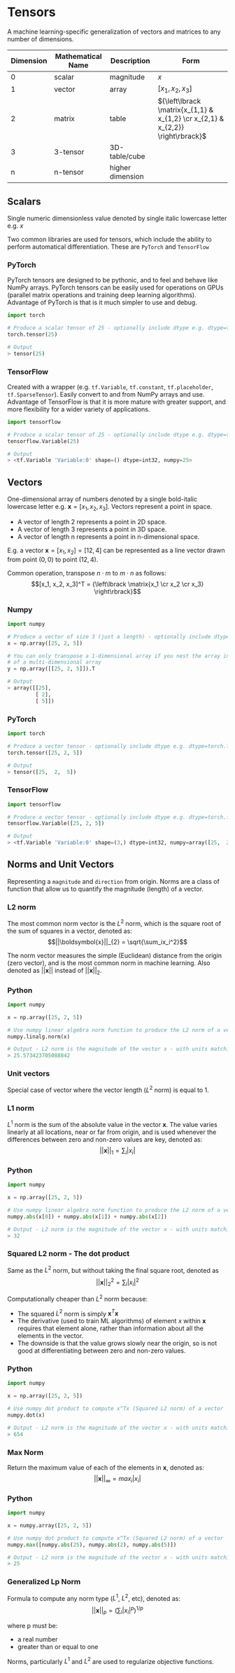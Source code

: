 # Tensors

A machine learning-specific generalization of vectors and matrices to any number of dimensions.

Dimension|Mathematical Name|Description|Form
---|---|---|---
0|scalar|magnitude|$x$
1|vector|array|$[x_1, x_2, x_3]$
2|matrix|table|${\left\lbrack \matrix{x_{1,1} & x_{1,2} \cr x_{2,1} & x_{2,2}} \right\rbrack}$
3|3-tensor|3D-table/cube|
n|n-tensor|higher dimension|

## Scalars

Single numeric dimensionless value denoted by single italic lowercase letter e.g. $x$

Two common libraries are used for tensors, which include the ability to perform automatical differentiation. These are `PyTorch` and `TensorFlow`

### PyTorch

PyTorch tensors are designed to be pythonic, and to feel and behave like NumPy arrays. PyTorch tensors can be easily used for operations on GPUs (parallel matrix operations and training deep learning algorithms). Advantage of PyTorch is that is it much simpler to use and debug.

```python
import torch

# Produce a scalar tensor of 25 - optionally include dtype e.g. dtype=torch.float16
torch.tensor(25)

# Output
> tensor(25)
```

### TensorFlow

Created with a wrapper (e.g. `tf.Variable`, `tf.constant`, `tf.placeholder`, `tf.SparseTensor`). Easily convert to and from NumPy arrays and use. Advantage of TensorFlow is that it is more mature with greater support, and more flexibility for a wider variety of applications.

```python
import tensorflow

# Produce a scalar tensor of 25 - optionally include dtype e.g. dtype=tensorflow.float16
tensorflow.Variable(25)

# Output
> <tf.Variable 'Variable:0' shape=() dtype=int32, numpy=25>
```

## Vectors

One-dimensional array of numbers denoted by a single bold-italic lowercase letter e.g. $\boldsymbol{x} = [x_1, x_2, x_3]$.
Vectors represent a point in space.
- A vector of length 2 represents a point in 2D space.
- A vector of length 3 represents a point in 3D space.
- A vector of length n represents a point in n-dimensional space.

E.g. a vector $\boldsymbol{x} = [x_1, x_2] = [12, 4]$ can be represented as a line vector drawn from point $(0,0)$ to point $(12,4)$.

Common operation, transpose $n \cdot m$ to $m \cdot n$ as follows: $$[x_1, x_2, x_3]^T = {\left\lbrack \matrix{x_1 \cr x_2 \cr x_3} \right\rbrack}$$

### Numpy

```python
import numpy

# Produce a vector of size 3 (just a length) - optionally include dtype e.g. dtype=numpy.float16
x = np.array([25, 2, 5])

# You can only transpose a 1-dimensional array if you nest the array in the first element
# of a multi-dimensional array
y = np.array([[25, 2, 5]]).T

# Output
> array([[25],
         [ 2],
         [ 5]])
```

### PyTorch
```python
import torch

# Produce a vector tensor - optionally include dtype e.g. dtype=torch.float16
torch.tensor([25, 2, 5])

# Output
> tensor([25,  2,  5])
```

### TensorFlow
```python
import tensorflow

# Produce a vector tensor - optionally include dtype e.g. dtype=torch.float16
tensorflow.Variable([25, 2, 5])

# Output
> <tf.Variable 'Variable:0' shape=(3,) dtype=int32, numpy=array([25,  2,  5], dtype=int32)>
```

## Norms and Unit Vectors

Representing a `magnitude` and `direction` from origin. Norms are a class of function that allow us to quantify the magnitude (length) of a vector.

### L2 norm
The most common norm vector is the $L^2$ norm, which is the square root of the sum of squares in a vector, denoted as: $$||\boldsymbol{x}||_{2} = \sqrt{\sum_ix_i^2}$$

The norm vector measures the simple (Euclidean) distance from the origin (zero vector), and is the most common norm in machine learning. Also denoted as $||\boldsymbol{x}||$ instead of $||\boldsymbol{x}||_{2}$.

### Python
```python
import numpy

x = np.array([25, 2, 5])

# Use numpy linear algebra norm function to produce the L2 norm of a vector
numpy.linalg.norm(x)

# Output - L2 norm is the magnitude of the vector x - with units matching the units of x
> 25.573423705088842
```

### Unit vectors
Special case of vector where the vector length ($L^2$ norm) is equal to 1.

### L1 norm
$L^1$ norm is the sum of the absolute value in the vector $\boldsymbol{x}$. The value varies linearly at all locations, near or far from origin, and is used whenever the differences between zero and non-zero values are key, denoted as: $$||\boldsymbol{x}||_{1} = \sum_i{|x_i|}$$

### Python
```python
import numpy

x = np.array([25, 2, 5])

# Use numpy linear algebra norm function to produce the L2 norm of a vector
numpy.abs(x[0]) + numpy.abs(x[1]) + numpy.abs(x[2])

# Output - L2 norm is the magnitude of the vector x - with units matching the units of x
> 32
```

### Squared L2 norm - The dot product
Same as the $L^2$ norm, but without taking the final square root, denoted as $$||\boldsymbol{x}||_{2}^2 = \sum_i|x_i|^2$$

Computationally cheaper than $L^2$ norm because:
- The squared $L^2$ norm is simply $\boldsymbol{x}^T\boldsymbol{x}$
- The derivative (used to train ML algorithms) of element $x$ within $\boldsymbol{x}$ requires that element alone, rather than information about all the elements in the vector.
- The downside is that the value grows slowly near the origin, so is not good at differentiating between zero and non-zero values.

### Python
```python
import numpy

x = np.array([25, 2, 5])

# Use numpy dot product to compute x^Tx (Squared L2 norm) of a vector
numpy.dot(x)

# Output - L2 norm is the magnitude of the vector x - with units matching the units of x
> 654
```

### Max Norm
Return the maximum value of each of the elements in $\boldsymbol{x}$, denoted as: $$||\boldsymbol{x}||_{\infty} = max_i|x_i|$$

### Python
```python
import numpy

x = numpy.array([25, 2, 5])

# Use numpy dot product to compute x^Tx (Squared L2 norm) of a vector
numpy.max([numpy.abs(25), numpy.abs(2), numpy.abs(5)])

# Output - L2 norm is the magnitude of the vector x - with units matching the units of x
> 25
```

### Generalized Lp Norm
Formula to compute any norm type ($L^1$, $L^2$, etc), denoted as: $$||\boldsymbol{x}||_{p} = (\sum_i{|x_i|}^p)^{1/p}$$

where p must be:
- a real number
- greater than or equal to one

Norms, particularly $L^1$ and $L^2$ are used to regularize objective functions.